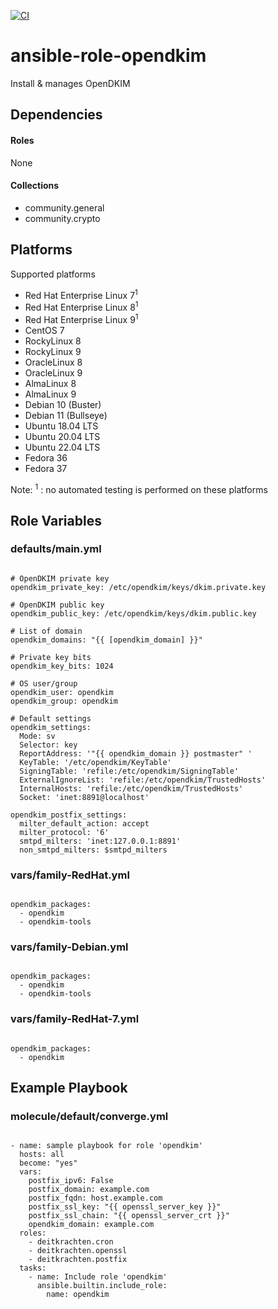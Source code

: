 [![CI](https://github.com/de-it-krachten/ansible-role-opendkim/workflows/CI/badge.svg?event=push)](https://github.com/de-it-krachten/ansible-role-opendkim/actions?query=workflow%3ACI)


# ansible-role-opendkim

Install & manages OpenDKIM 



## Dependencies

#### Roles
None

#### Collections
- community.general
- community.crypto

## Platforms

Supported platforms

- Red Hat Enterprise Linux 7<sup>1</sup>
- Red Hat Enterprise Linux 8<sup>1</sup>
- Red Hat Enterprise Linux 9<sup>1</sup>
- CentOS 7
- RockyLinux 8
- RockyLinux 9
- OracleLinux 8
- OracleLinux 9
- AlmaLinux 8
- AlmaLinux 9
- Debian 10 (Buster)
- Debian 11 (Bullseye)
- Ubuntu 18.04 LTS
- Ubuntu 20.04 LTS
- Ubuntu 22.04 LTS
- Fedora 36
- Fedora 37

Note:
<sup>1</sup> : no automated testing is performed on these platforms

## Role Variables
### defaults/main.yml
<pre><code>
# OpenDKIM private key
opendkim_private_key: /etc/opendkim/keys/dkim.private.key

# OpenDKIM public key
opendkim_public_key: /etc/opendkim/keys/dkim.public.key

# List of domain
opendkim_domains: "{{ [opendkim_domain] }}"

# Private key bits
opendkim_key_bits: 1024

# OS user/group
opendkim_user: opendkim
opendkim_group: opendkim

# Default settings
opendkim_settings:
  Mode: sv
  Selector: key
  ReportAddress: '"{{ opendkim_domain }} postmaster" <postmaster@{{ opendkim_domain }}>'
  KeyTable: '/etc/opendkim/KeyTable'
  SigningTable: 'refile:/etc/opendkim/SigningTable'
  ExternalIgnoreList: 'refile:/etc/opendkim/TrustedHosts'
  InternalHosts: 'refile:/etc/opendkim/TrustedHosts'
  Socket: 'inet:8891@localhost'

opendkim_postfix_settings:
  milter_default_action: accept
  milter_protocol: '6'
  smtpd_milters: 'inet:127.0.0.1:8891'
  non_smtpd_milters: $smtpd_milters
</pre></code>


### vars/family-RedHat.yml
<pre><code>
opendkim_packages:
  - opendkim
  - opendkim-tools
</pre></code>

### vars/family-Debian.yml
<pre><code>
opendkim_packages:
  - opendkim
  - opendkim-tools
</pre></code>

### vars/family-RedHat-7.yml
<pre><code>
opendkim_packages:
  - opendkim
</pre></code>



## Example Playbook
### molecule/default/converge.yml
<pre><code>
- name: sample playbook for role 'opendkim'
  hosts: all
  become: "yes"
  vars:
    postfix_ipv6: False
    postfix_domain: example.com
    postfix_fqdn: host.example.com
    postfix_ssl_key: "{{ openssl_server_key }}"
    postfix_ssl_chain: "{{ openssl_server_crt }}"
    opendkim_domain: example.com
  roles:
    - deitkrachten.cron
    - deitkrachten.openssl
    - deitkrachten.postfix
  tasks:
    - name: Include role 'opendkim'
      ansible.builtin.include_role:
        name: opendkim
</pre></code>
